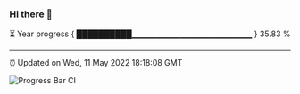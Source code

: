 ### Hi there 👋

⏳ Year progress { ██████████▁▁▁▁▁▁▁▁▁▁▁▁▁▁▁▁▁▁▁▁ } 35.83 %

---

⏰ Updated on Wed, 11 May 2022 18:18:08 GMT

![Progress Bar CI](https://github.com/liununu/liununu/workflows/Progress%20Bar%20CI/badge.svg)
